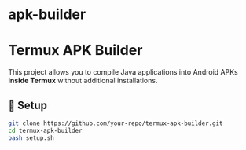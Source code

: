 # apk-builder

# Termux APK Builder

This project allows you to compile Java applications into Android APKs **inside Termux** without additional installations.

## 🔧 Setup
```sh
git clone https://github.com/your-repo/termux-apk-builder.git
cd termux-apk-builder
bash setup.sh
